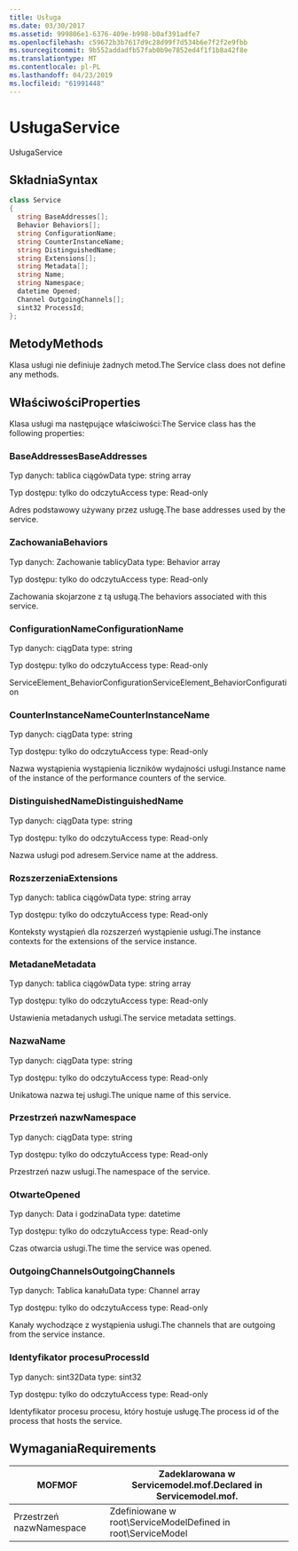 ```yaml
---
title: Usługa
ms.date: 03/30/2017
ms.assetid: 999806e1-6376-409e-b998-b0af391adfe7
ms.openlocfilehash: c59672b3b7617d9c28d99f7d534b6e7f2f2e9fbb
ms.sourcegitcommit: 9b552addadfb57fab0b9e7852ed4f1f1b8a42f8e
ms.translationtype: MT
ms.contentlocale: pl-PL
ms.lasthandoff: 04/23/2019
ms.locfileid: "61991448"
---
```

# <a name="service"></a><span data-ttu-id="4602f-102">Usługa</span><span class="sxs-lookup"><span data-stu-id="4602f-102">Service</span></span>
<span data-ttu-id="4602f-103">Usługa</span><span class="sxs-lookup"><span data-stu-id="4602f-103">Service</span></span>  
  
## <a name="syntax"></a><span data-ttu-id="4602f-104">Składnia</span><span class="sxs-lookup"><span data-stu-id="4602f-104">Syntax</span></span>  
  
```csharp
class Service  
{  
  string BaseAddresses[];  
  Behavior Behaviors[];  
  string ConfigurationName;  
  string CounterInstanceName;  
  string DistinguishedName;  
  string Extensions[];  
  string Metadata[];  
  string Name;  
  string Namespace;  
  datetime Opened;  
  Channel OutgoingChannels[];  
  sint32 ProcessId;  
};  
```  
  
## <a name="methods"></a><span data-ttu-id="4602f-105">Metody</span><span class="sxs-lookup"><span data-stu-id="4602f-105">Methods</span></span>  
 <span data-ttu-id="4602f-106">Klasa usługi nie definiuje żadnych metod.</span><span class="sxs-lookup"><span data-stu-id="4602f-106">The Service class does not define any methods.</span></span>  
  
## <a name="properties"></a><span data-ttu-id="4602f-107">Właściwości</span><span class="sxs-lookup"><span data-stu-id="4602f-107">Properties</span></span>  
 <span data-ttu-id="4602f-108">Klasa usługi ma następujące właściwości:</span><span class="sxs-lookup"><span data-stu-id="4602f-108">The Service class has the following properties:</span></span>  
  
### <a name="baseaddresses"></a><span data-ttu-id="4602f-109">BaseAddresses</span><span class="sxs-lookup"><span data-stu-id="4602f-109">BaseAddresses</span></span>  
 <span data-ttu-id="4602f-110">Typ danych: tablica ciągów</span><span class="sxs-lookup"><span data-stu-id="4602f-110">Data type: string array</span></span>  
  
 <span data-ttu-id="4602f-111">Typ dostępu: tylko do odczytu</span><span class="sxs-lookup"><span data-stu-id="4602f-111">Access type: Read-only</span></span>  
  
 <span data-ttu-id="4602f-112">Adres podstawowy używany przez usługę.</span><span class="sxs-lookup"><span data-stu-id="4602f-112">The base addresses used by the service.</span></span>  
  
### <a name="behaviors"></a><span data-ttu-id="4602f-113">Zachowania</span><span class="sxs-lookup"><span data-stu-id="4602f-113">Behaviors</span></span>  
 <span data-ttu-id="4602f-114">Typ danych: Zachowanie tablicy</span><span class="sxs-lookup"><span data-stu-id="4602f-114">Data type: Behavior array</span></span>  
  
 <span data-ttu-id="4602f-115">Typ dostępu: tylko do odczytu</span><span class="sxs-lookup"><span data-stu-id="4602f-115">Access type: Read-only</span></span>  
  
 <span data-ttu-id="4602f-116">Zachowania skojarzone z tą usługą.</span><span class="sxs-lookup"><span data-stu-id="4602f-116">The behaviors associated with this service.</span></span>  
  
### <a name="configurationname"></a><span data-ttu-id="4602f-117">ConfigurationName</span><span class="sxs-lookup"><span data-stu-id="4602f-117">ConfigurationName</span></span>  
 <span data-ttu-id="4602f-118">Typ danych: ciąg</span><span class="sxs-lookup"><span data-stu-id="4602f-118">Data type: string</span></span>  
  
 <span data-ttu-id="4602f-119">Typ dostępu: tylko do odczytu</span><span class="sxs-lookup"><span data-stu-id="4602f-119">Access type: Read-only</span></span>  
  
 <span data-ttu-id="4602f-120">ServiceElement_BehaviorConfiguration</span><span class="sxs-lookup"><span data-stu-id="4602f-120">ServiceElement_BehaviorConfiguration</span></span>  
  
### <a name="counterinstancename"></a><span data-ttu-id="4602f-121">CounterInstanceName</span><span class="sxs-lookup"><span data-stu-id="4602f-121">CounterInstanceName</span></span>  
 <span data-ttu-id="4602f-122">Typ danych: ciąg</span><span class="sxs-lookup"><span data-stu-id="4602f-122">Data type: string</span></span>  
  
 <span data-ttu-id="4602f-123">Typ dostępu: tylko do odczytu</span><span class="sxs-lookup"><span data-stu-id="4602f-123">Access type: Read-only</span></span>  
  
 <span data-ttu-id="4602f-124">Nazwa wystąpienia wystąpienia liczników wydajności usługi.</span><span class="sxs-lookup"><span data-stu-id="4602f-124">Instance name of the instance of the performance counters of the service.</span></span>  
  
### <a name="distinguishedname"></a><span data-ttu-id="4602f-125">DistinguishedName</span><span class="sxs-lookup"><span data-stu-id="4602f-125">DistinguishedName</span></span>  
 <span data-ttu-id="4602f-126">Typ danych: ciąg</span><span class="sxs-lookup"><span data-stu-id="4602f-126">Data type: string</span></span>  
  
 <span data-ttu-id="4602f-127">Typ dostępu: tylko do odczytu</span><span class="sxs-lookup"><span data-stu-id="4602f-127">Access type: Read-only</span></span>  
  
 <span data-ttu-id="4602f-128">Nazwa usługi pod adresem.</span><span class="sxs-lookup"><span data-stu-id="4602f-128">Service name at the address.</span></span>  
  
### <a name="extensions"></a><span data-ttu-id="4602f-129">Rozszerzenia</span><span class="sxs-lookup"><span data-stu-id="4602f-129">Extensions</span></span>  
 <span data-ttu-id="4602f-130">Typ danych: tablica ciągów</span><span class="sxs-lookup"><span data-stu-id="4602f-130">Data type: string array</span></span>  
  
 <span data-ttu-id="4602f-131">Typ dostępu: tylko do odczytu</span><span class="sxs-lookup"><span data-stu-id="4602f-131">Access type: Read-only</span></span>  
  
 <span data-ttu-id="4602f-132">Konteksty wystąpień dla rozszerzeń wystąpienie usługi.</span><span class="sxs-lookup"><span data-stu-id="4602f-132">The instance contexts for the extensions of the service instance.</span></span>  
  
### <a name="metadata"></a><span data-ttu-id="4602f-133">Metadane</span><span class="sxs-lookup"><span data-stu-id="4602f-133">Metadata</span></span>  
 <span data-ttu-id="4602f-134">Typ danych: tablica ciągów</span><span class="sxs-lookup"><span data-stu-id="4602f-134">Data type: string array</span></span>  
  
 <span data-ttu-id="4602f-135">Typ dostępu: tylko do odczytu</span><span class="sxs-lookup"><span data-stu-id="4602f-135">Access type: Read-only</span></span>  
  
 <span data-ttu-id="4602f-136">Ustawienia metadanych usługi.</span><span class="sxs-lookup"><span data-stu-id="4602f-136">The service metadata settings.</span></span>  
  
### <a name="name"></a><span data-ttu-id="4602f-137">Nazwa</span><span class="sxs-lookup"><span data-stu-id="4602f-137">Name</span></span>  
 <span data-ttu-id="4602f-138">Typ danych: ciąg</span><span class="sxs-lookup"><span data-stu-id="4602f-138">Data type: string</span></span>  
  
 <span data-ttu-id="4602f-139">Typ dostępu: tylko do odczytu</span><span class="sxs-lookup"><span data-stu-id="4602f-139">Access type: Read-only</span></span>  
  
 <span data-ttu-id="4602f-140">Unikatowa nazwa tej usługi.</span><span class="sxs-lookup"><span data-stu-id="4602f-140">The unique name of this service.</span></span>  
  
### <a name="namespace"></a><span data-ttu-id="4602f-141">Przestrzeń nazw</span><span class="sxs-lookup"><span data-stu-id="4602f-141">Namespace</span></span>  
 <span data-ttu-id="4602f-142">Typ danych: ciąg</span><span class="sxs-lookup"><span data-stu-id="4602f-142">Data type: string</span></span>  
  
 <span data-ttu-id="4602f-143">Typ dostępu: tylko do odczytu</span><span class="sxs-lookup"><span data-stu-id="4602f-143">Access type: Read-only</span></span>  
  
 <span data-ttu-id="4602f-144">Przestrzeń nazw usługi.</span><span class="sxs-lookup"><span data-stu-id="4602f-144">The namespace of the service.</span></span>  
  
### <a name="opened"></a><span data-ttu-id="4602f-145">Otwarte</span><span class="sxs-lookup"><span data-stu-id="4602f-145">Opened</span></span>  
 <span data-ttu-id="4602f-146">Typ danych: Data i godzina</span><span class="sxs-lookup"><span data-stu-id="4602f-146">Data type: datetime</span></span>  
  
 <span data-ttu-id="4602f-147">Typ dostępu: tylko do odczytu</span><span class="sxs-lookup"><span data-stu-id="4602f-147">Access type: Read-only</span></span>  
  
 <span data-ttu-id="4602f-148">Czas otwarcia usługi.</span><span class="sxs-lookup"><span data-stu-id="4602f-148">The time the service was opened.</span></span>  
  
### <a name="outgoingchannels"></a><span data-ttu-id="4602f-149">OutgoingChannels</span><span class="sxs-lookup"><span data-stu-id="4602f-149">OutgoingChannels</span></span>  
 <span data-ttu-id="4602f-150">Typ danych: Tablica kanału</span><span class="sxs-lookup"><span data-stu-id="4602f-150">Data type: Channel array</span></span>  
  
 <span data-ttu-id="4602f-151">Typ dostępu: tylko do odczytu</span><span class="sxs-lookup"><span data-stu-id="4602f-151">Access type: Read-only</span></span>  
  
 <span data-ttu-id="4602f-152">Kanały wychodzące z wystąpienia usługi.</span><span class="sxs-lookup"><span data-stu-id="4602f-152">The channels that are outgoing from the service instance.</span></span>  
  
### <a name="processid"></a><span data-ttu-id="4602f-153">Identyfikator procesu</span><span class="sxs-lookup"><span data-stu-id="4602f-153">ProcessId</span></span>  
 <span data-ttu-id="4602f-154">Typ danych: sint32</span><span class="sxs-lookup"><span data-stu-id="4602f-154">Data type: sint32</span></span>  
  
 <span data-ttu-id="4602f-155">Typ dostępu: tylko do odczytu</span><span class="sxs-lookup"><span data-stu-id="4602f-155">Access type: Read-only</span></span>  
  
 <span data-ttu-id="4602f-156">Identyfikator procesu procesu, który hostuje usługę.</span><span class="sxs-lookup"><span data-stu-id="4602f-156">The process id of the process that hosts the service.</span></span>  
  
## <a name="requirements"></a><span data-ttu-id="4602f-157">Wymagania</span><span class="sxs-lookup"><span data-stu-id="4602f-157">Requirements</span></span>  
  
|<span data-ttu-id="4602f-158">MOF</span><span class="sxs-lookup"><span data-stu-id="4602f-158">MOF</span></span>|<span data-ttu-id="4602f-159">Zadeklarowana w Servicemodel.mof.</span><span class="sxs-lookup"><span data-stu-id="4602f-159">Declared in Servicemodel.mof.</span></span>|  
|---------|-----------------------------------|  
|<span data-ttu-id="4602f-160">Przestrzeń nazw</span><span class="sxs-lookup"><span data-stu-id="4602f-160">Namespace</span></span>|<span data-ttu-id="4602f-161">Zdefiniowane w root\ServiceModel</span><span class="sxs-lookup"><span data-stu-id="4602f-161">Defined in root\ServiceModel</span></span>|
